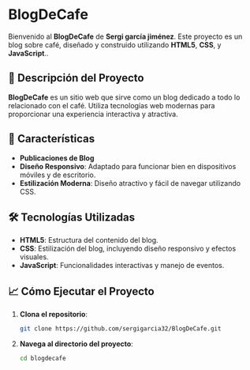 # BlogDeCafe

Bienvenido al **BlogDeCafe** de **Sergi garcía jiménez**. Este proyecto es un blog sobre café, diseñado y construido utilizando **HTML5**, **CSS**, y **JavaScript**..

## 📂 Descripción del Proyecto

**BlogDeCafe** es un sitio web que sirve como un blog dedicado a todo lo relacionado con el café. Utiliza tecnologías web modernas para proporcionar una experiencia interactiva y atractiva.

## 🚀 Características

- **Publicaciones de Blog**
- **Diseño Responsivo**: Adaptado para funcionar bien en dispositivos móviles y de escritorio.
- **Estilización Moderna**: Diseño atractivo y fácil de navegar utilizando CSS.

## 🛠️ Tecnologías Utilizadas

- **HTML5**: Estructura del contenido del blog.
- **CSS**: Estilización del blog, incluyendo diseño responsivo y efectos visuales.
- **JavaScript**: Funcionalidades interactivas y manejo de eventos.

## 📈 Cómo Ejecutar el Proyecto

1. **Clona el repositorio**:
    ```bash
    git clone https://github.com/sergigarcia32/BlogDeCafe.git
    ```
2. **Navega al directorio del proyecto**:
    ```bash
    cd blogdecafe
    ```
